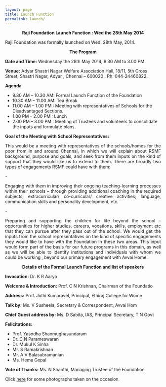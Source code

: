 ```yaml
---
layout: page
title: Launch Function
permalink: launch/
---
```


<p style="text-align: center;"><strong>Raji Foundation Launch Function : Wed the 28th May 2014</strong></p>

Raji Foundation was formally launched on Wed. 28th May, 2014.

<p style="text-align: center;"><strong>The Program</strong></p>

**Date and Time:** Wednesday the 28th May 2014, 9.30 AM  to 3.00 PM

**Venue:** Adyar Shastri Nagar Welfare Association Hall, 18/11, 5th Cross Street, Shastri Nagar, Adyar , Chennai – 600020 . Ph. 044-24460822.

**Agenda**

- 9.30 AM – 10.30 AM: Formal Launch Function of the Foundation
- 10.30 AM – 11.00 AM: Tea Break
- 11.00 AM – 1.00 PM : Meeting with representatives of Schools for the Disadvantaged Sections.
- 1.00 PM – 2.00 PM : Lunch
- 2.00 PM – 3.00 PM : Meeting of Trustees and volunteers to consolidate the inputs and formulate plans.

**Goal of the Meeting with School Representatives:**

<p style="text-align:justify; text-justify: inter-word">This would be a meeting with representatives of the schools/homes for the poor from in and around Chennai, in which we will explain about RSMF background, purpose and goals, and seek from them inputs on the kind of support that they would like us to extend to them. There are broadly two types of engagements RSMF could have with them:</p>
 - <p style="text-align:justify; text-justify: inter-word">Engaging with them in improving their ongoing teaching-learning processes within their schools – through providing additional coaching in the required subjects; extracurricular/ co-curricular/ creative activities; language, communication skills and personality development, etc.</p>
 - <p style="text-align:justify; text-justify: inter-word">Preparing and supporting the children for life beyond the school – opportunities for higher studies, careers, vocations, skills, employment etc that they can pursue after they pass out of the school. We would get the inputs from the school representatives on the kind of specific engagements they would like to have with the Foundation in these two areas. This input would form part of the basis for our future programs in this domain, as well as we will be able to identify institutions and individuals with whom we could be working , beyond our primary engagement with Avvai Home.</p>


<p style="text-align: center;"><strong>Details of the Formal Launch Function and list of speakers</strong></p>


**Invocation:** Dr. K R Aarya

**Welcome & Introduction:** Prof. C N Krishnan, Chairman of the Foundatio

**Address:** Prof. Jothi Kumaravel, Principal, Ethiraj College for Wome

**Talk by:** Ms. V Susheela, Secretary & Correspondent, Avvai Hom

**Chief Guest address by:** Ms. D Sabita, IAS, Principal Secretary, T N Govt

**Felicitations:**

 - Prof. Yasodha Shanmughasundaram
 - Dr. C N Parameswaran
 - Dr. Mukul K Sinha
 - Mr. S Ramakrishnan
 - Mr. A V Balasubramanian
 - Ms. Hema Gopal


<p><strong>Vote of Thanks:</strong> Ms. N Shanthi, Managing Trustee of the Foundation</p>

Click <a style="text-decoration: underline" href="http://rajifoundation.in/launch-gallery/">here</a> for some photographs taken on the occasion.



